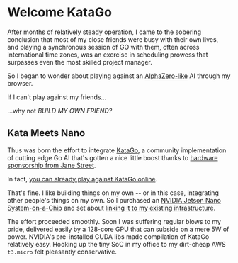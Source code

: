 # Welcome KataGo

After months of relatively steady operation, I came to the sobering conclusion that most of my close friends were busy with their own lives, and playing a synchronous session of GO with them, often across international time zones, was an exercise in scheduling prowess that surpasses even the most skilled project manager.

So I began to wonder about playing against an [AlphaZero-like](https://en.wikipedia.org/wiki/AlphaZero) AI through my browser.

If I can't play against my friends...

...why not _BUILD MY OWN FRIEND?_

## Kata Meets Nano

Thus was born the effort to integrate [KataGo](https://github.com/lightvector/KataGo), a community implementation of cutting edge Go AI that's gotten a nice little boost thanks to [hardware sponsorship from Jane Street](https://blog.janestreet.com/accelerating-self-play-learning-in-go/).

In fact, [you can already play against KataGo online](https://online-go.com/player/592684/).

That's fine. I like building things on my own -- or in this case, integrating other people's things on my own.  So I purchased an [NVIDIA Jetson Nano System-on-a-Chip](https://www.nvidia.com/en-us/autonomous-machines/embedded-systems/jetson-nano-developer-kit/) and set about [linking it to my existing infrastructure](https://github.com/Terkwood/BUGOUT/issues/67).

The effort proceeded smoothly.  Soon I was suffering regular blows to my pride, delivered easily by a 128-core GPU that can subside on a mere 5W of power.  NVIDIA's pre-installed CUDA libs made compilation of KataGo relatively easy.  Hooking up the tiny SoC in my office to my dirt-cheap AWS `t3.micro` felt pleasantly conservative.
